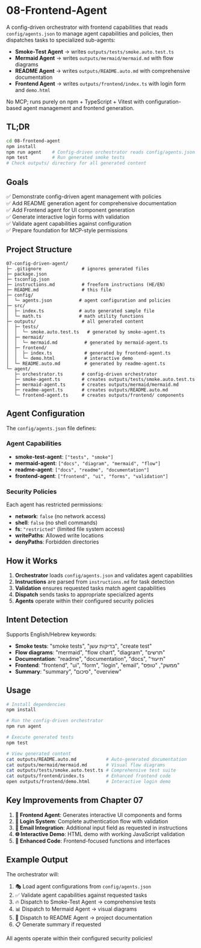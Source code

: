 # 08-Frontend-Agent

A config-driven orchestrator with frontend capabilities that reads `config/agents.json` to manage agent capabilities and policies, then dispatches tasks to specialized sub-agents:

- **Smoke‑Test Agent** → writes `outputs/tests/smoke.auto.test.ts`
- **Mermaid Agent** → writes `outputs/mermaid/mermaid.md` with flow diagrams
- **README Agent** → writes `outputs/README.auto.md` with comprehensive documentation
- **Frontend Agent** → writes `outputs/frontend/index.ts` with login form and `demo.html`

No MCP; runs purely on npm + TypeScript + Vitest with configuration-based agent management and frontend generation.

## TL;DR

```bash
cd 08-frontend-agent
npm install
npm run agent    # Config-driven orchestrator reads config/agents.json and ./instructions.md
npm test         # Run generated smoke tests
# Check outputs/ directory for all generated content
```

## Goals

✅ Demonstrate config-driven agent management with policies  
✅ Add README generation agent for comprehensive documentation  
✅ Add Frontend agent for UI component generation  
✅ Generate interactive login forms with validation  
✅ Validate agent capabilities against configuration  
✅ Prepare foundation for MCP-style permissions

## Project Structure

```
07-config-driven-agent/
├─ .gitignore               # ignores generated files
├─ package.json
├─ tsconfig.json
├─ instructions.md          # freeform instructions (HE/EN)
├─ README.md                # this file
├─ config/
│  └─ agents.json          # agent configuration and policies
├─ src/
│  ├─ index.ts             # auto generated sample file
│  └─ math.ts              # math utility functions
├─ outputs/                 # all generated content
│  ├─ tests/
│  │  └─ smoke.auto.test.ts   # generated by smoke-agent.ts
│  ├─ mermaid/
│  │  └─ mermaid.md          # generated by mermaid-agent.ts
│  ├─ frontend/
│  │  ├─ index.ts            # generated by frontend-agent.ts
│  │  └─ demo.html           # interactive demo
│  └─ README.auto.md         # generated by readme-agent.ts
└─ agent/
   ├─ orchestrator.ts       # config-driven orchestrator
   ├─ smoke-agent.ts        # creates outputs/tests/smoke.auto.test.ts
   ├─ mermaid-agent.ts      # creates outputs/mermaid/mermaid.md
   ├─ readme-agent.ts       # creates outputs/README.auto.md
   └─ frontend-agent.ts     # creates outputs/frontend/ components
```

## Agent Configuration

The `config/agents.json` file defines:

### Agent Capabilities
- **smoke-test-agent**: `["tests", "smoke"]`
- **mermaid-agent**: `["docs", "diagram", "mermaid", "flow"]`  
- **readme-agent**: `["docs", "readme", "documentation"]`
- **frontend-agent**: `["frontend", "ui", "forms", "validation"]`

### Security Policies
Each agent has restricted permissions:
- **network**: `false` (no network access)
- **shell**: `false` (no shell commands)
- **fs**: `"restricted"` (limited file system access)
- **writePaths**: Allowed write locations
- **denyPaths**: Forbidden directories

## How it Works

1. **Orchestrator** loads `config/agents.json` and validates agent capabilities
2. **Instructions** are parsed from `instructions.md` for task detection
3. **Validation** ensures requested tasks match agent capabilities
4. **Dispatch** sends tasks to appropriate specialized agents
5. **Agents** operate within their configured security policies

## Intent Detection

Supports English/Hebrew keywords:
- **Smoke tests**: "smoke tests", "בדיקות עשן", "create test"
- **Flow diagrams**: "mermaid", "flow chart", "diagram", "תרשים"  
- **Documentation**: "readme", "documentation", "docs", "תיעוד"
- **Frontend**: "frontend", "ui", "form", "login", "email", "ממשק", "טופס"
- **Summary**: "summary", "סיכום", "overview"

## Usage

```bash
# Install dependencies
npm install

# Run the config-driven orchestrator
npm run agent

# Execute generated tests
npm test

# View generated content
cat outputs/README.auto.md           # Auto-generated documentation
cat outputs/mermaid/mermaid.md       # Visual flow diagrams
cat outputs/tests/smoke.auto.test.ts # Comprehensive test suite
cat outputs/frontend/index.ts        # Enhanced frontend code
open outputs/frontend/demo.html      # Interactive login demo
```

## Key Improvements from Chapter 07

1. **🎨 Frontend Agent**: Generates interactive UI components and forms
2. **🔐 Login System**: Complete authentication flow with validation
3. **📧 Email Integration**: Additional input field as requested in instructions
4. **🌐 Interactive Demo**: HTML demo with working JavaScript validation
5. **🔧 Enhanced Code**: Frontend-focused functions and interfaces

## Example Output

The orchestrator will:
1. 🎭 Load agent configurations from `config/agents.json`
2. ✅ Validate agent capabilities against requested tasks
3. 🔥 Dispatch to Smoke-Test Agent → comprehensive tests
4. 📊 Dispatch to Mermaid Agent → visual diagrams  
5. 📖 Dispatch to README Agent → project documentation
6. 📋 Generate summary if requested

All agents operate within their configured security policies!